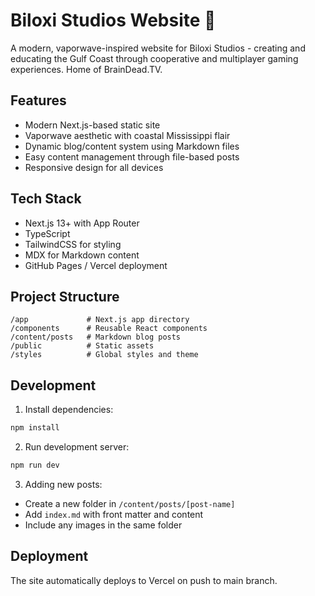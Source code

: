 # Biloxi Studios Website 🌊

A modern, vaporwave-inspired website for Biloxi Studios - creating and educating the Gulf Coast through cooperative and multiplayer gaming experiences. Home of BrainDead.TV.

## Features
- Modern Next.js-based static site
- Vaporwave aesthetic with coastal Mississippi flair
- Dynamic blog/content system using Markdown files
- Easy content management through file-based posts
- Responsive design for all devices

## Tech Stack
- Next.js 13+ with App Router
- TypeScript
- TailwindCSS for styling
- MDX for Markdown content
- GitHub Pages / Vercel deployment

## Project Structure
```
/app             # Next.js app directory
/components      # Reusable React components
/content/posts   # Markdown blog posts
/public          # Static assets
/styles          # Global styles and theme
```

## Development
1. Install dependencies:
```bash
npm install
```

2. Run development server:
```bash
npm run dev
```

3. Adding new posts:
- Create a new folder in `/content/posts/[post-name]`
- Add `index.md` with front matter and content
- Include any images in the same folder

## Deployment
The site automatically deploys to Vercel on push to main branch.
